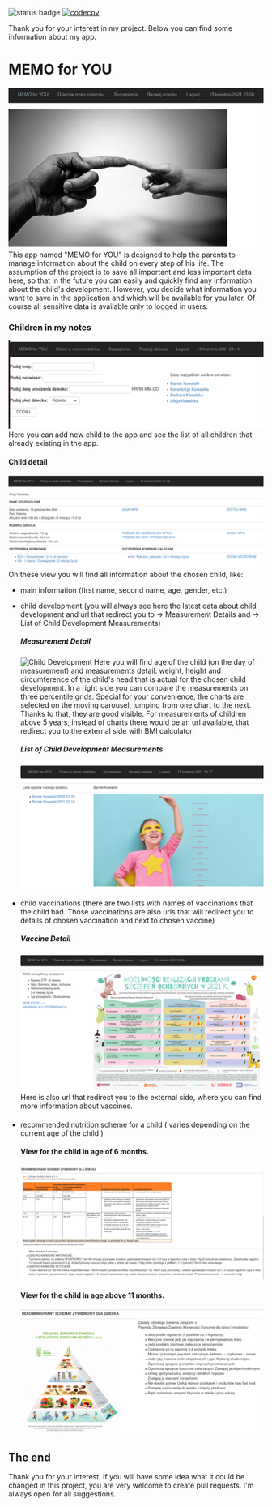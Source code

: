 ![status badge](https://github.com/MC-Mary/organizer/blob/main/.github/workflows/main.yml/actions/workflows/style_and_testing.yml/badge.svg)
[![codecov](https://app.codecov.io/gh/MC-Mary/organizer/branch/main/graph/badge.svg)](https://app.codecov.io/gh/MC-Mary/organizer)

Thank you for your interest in my project. 
Below you can find some information about my app.

# MEMO for YOU
![Home Page](memo_for_you/static/readme/homepage.png)
This app named "MEMO for YOU" is designed to help the parents to manage information 
about the child on every step of his life. The assumption of the project is to save all important 
and less important data here, so that in the future you can easily and quickly find any information 
about the child's development. However, you decide what information you want to save 
in the application and which will be available for you later. Of course all sensitive data 
is available only to logged in users.  


### Children in my notes
![Children List](memo_for_you/static/readme/dzieci_w_moim_notatniku.png)
Here you can add new child to the app and see the list of all children that already existing in the app.


#### Child detail
![Children Detail Part1](memo_for_you/static/readme/dane_szczegolowe_dziecka_part1.png)
On these view you will find all information about the chosen child, like:
- main information (first name, second name, age, gender, etc.)
- child development (you will always see here the latest data about child development and 
  url that redirect you to -> Measurement Details and -> List of Child Development Measurements)
  
  ##### Measurement Detail
  ![Child Development](memo_for_you/static/readme/rozwój_dziecka.png)
  Here you will find age of the child (on the day of measurement) and measurements detail: 
  weight, height and circumference of the child's head that is actual for the chosen child development. 
  In a right side you can compare the measurements on three percentile grids. Special for your convenience, 
  the charts are selected on the moving carousel, jumping from one chart to the next. 
  Thanks to that, they are good visible. For measurements of children above 5 years, instead of charts 
  there would be an url available, that redirect you to the external side with BMI calculator.
  
  ##### List of Child Development Measurements
  ![List of Child Developments](memo_for_you/static/readme/lista_wpisow_rozwoju_dziecka.png)
  
- child vaccinations (there are two lists with names of vaccinations that the child had. 
  Those vaccinations are also urls that will redirect you to details of chosen vaccination and 
  next to chosen vaccine)
  ##### Vaccine Detail
  ![Vaccine Detail](memo_for_you/static/readme/widok_szczegolowy_szczepionki.png)
  Here is also url that redirect you to the external side, where you can find more information 
  about vaccines.
  
  ####
- recommended nutrition scheme for a child ( varies depending on the current age of the child )
  #### View for the child in age of 6 months.
  ![Children Detail Part2](memo_for_you/static/readme/dane_szczegolowe_dziecka_part2.png) 
  #### View for the child in age above 11 months.
  ![Children Detail Part3](memo_for_you/static/readme/dane_szczegolowe_dziecka_part3.png)

## The end
Thank you for your interest.
If you will have some idea what it could be changed in this project, 
you are very welcome to create pull requests. 
I'm always open for all suggestions.
